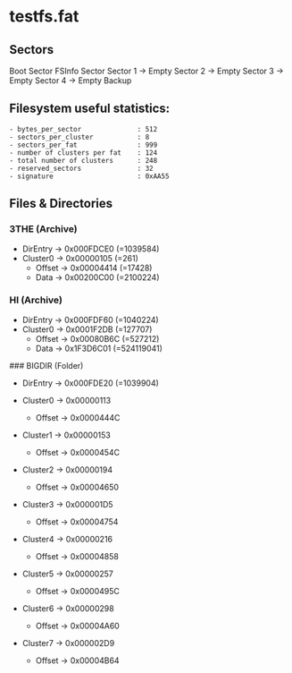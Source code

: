 # testfs.fat

## Sectors
Boot Sector
FSInfo Sector
Sector 1 -> Empty
Sector 2 -> Empty
Sector 3 -> Empty
Sector 4 -> Empty
Backup

## Filesystem useful statistics:
	- bytes_per_sector				: 512
	- sectors_per_cluster 			: 8
	- sectors_per_fat 				: 999
	- number of clusters per fat 	: 124
	- total number of clusters 		: 248
	- reserved_sectors 				: 32
	- signature 					: 0xAA55

## Files & Directories

### 3THE (Archive)
- DirEntry 		->	0x000FDCE0 (=1039584)
- Cluster0		->	0x00000105 (=261)
	- Offset	->	0x00004414 (=17428)
	- Data		->	0x00200C00 (=2100224)


### HI (Archive)
- DirEntry 		->	0x000FDF60 (=1040224)
- Cluster0		->	0x0001F2DB (=127707)
	- Offset	->	0x00080B6C (=527212)
	- Data		->	0x1F3D6C01 (=524119041)


### BIGDIR (Folder)
- DirEntry 	->	0x000FDE20 (=1039904)

- Cluster0		->	0x00000113
	- Offset	->	0x0000444C
- Cluster1		->	0x00000153
	- Offset	->	0x0000454C
- Cluster2		->	0x00000194
	- Offset	->	0x00004650
- Cluster3		->	0x000001D5
	- Offset	->	0x00004754
- Cluster4		->	0x00000216
	- Offset	->	0x00004858
- Cluster5		->	0x00000257
	- Offset	->	0x0000495C
- Cluster6		->	0x00000298
	- Offset	->	0x00004A60
- Cluster7		->	0x000002D9
	- Offset	->	0x00004B64







